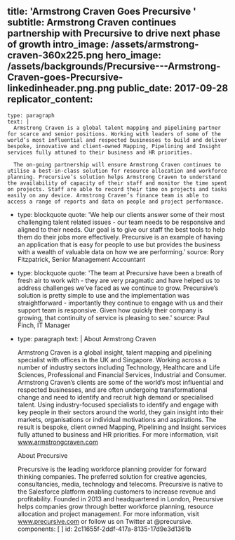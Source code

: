 title: 'Armstrong Craven Goes Precursive '
subtitle: Armstrong Craven continues partnership with Precursive to drive next phase of growth
intro_image: /assets/armstrong-craven-360x225.png
hero_image: /assets/backgrounds/Precursive---Armstrong-Craven-goes-Precursive-linkedinheader.png.png
public_date: 2017-09-28
replicator_content:
  - 
    type: paragraph
    text: |
      Armstrong Craven is a global talent mapping and pipelining partner for scarce and senior positions. Working with leaders of some of the world’s most influential and respected businesses to build and deliver bespoke, innovative and client-owned Mapping, Pipelining and Insight services fully attuned to their business and HR priorities.
      
      The on-going partnership will ensure Armstrong Craven continues to utilise a best-in-class solution for resource allocation and workforce planning. Precursive’s solution helps Armstrong Craven to understand the availability of capacity of their staff and monitor the time spent on projects. Staff are able to record their time on projects and tasks easily on any device. Armstrong Craven’s finance team is able to access a range of reports and data on people and project performance.
  - 
    type: blockquote
    quote: 'We help our clients answer some of their most challenging talent related issues - our team needs to be responsive and aligned to their needs. Our goal is to give our staff the best tools to help them do their jobs more effectively. Precursive is an example of having an application that is easy for people to use but provides the business with a wealth of valuable data on how we are performing.'
    source: Rory Fitzpatrick, Senior Management Accountant
  - 
    type: blockquote
    quote: 'The team at Precursive have been a breath of fresh air to work with - they are very pragmatic and have helped us to address challenges we’ve faced as we continue to grow. Precursive’s solution is pretty simple to use and the implementation was straightforward - importantly they continue to engage with us and their support team is responsive. Given how quickly their company is growing, that continuity of service is pleasing to see.'
    source: Paul Finch, IT Manager
  - 
    type: paragraph
    text: |
      About Armstrong Craven
      
      Armstrong Craven is a global insight, talent mapping and pipelining specialist with offices in the UK and Singapore. Working across a number of industry sectors including Technology, Healthcare and Life Sciences, Professional and Financial Services, Industrial and Consumer. Armstrong Craven’s clients are some of the world’s most influential and respected businesses, and are often undergoing transformational change and need to identify and recruit high demand or specialised talent. Using industry-focused specialists to identify and engage with key people in their sectors around the world, they gain insight into their markets, organisations or individual motivations and aspirations. The result is bespoke, client owned Mapping, Pipelining and Insight services fully attuned to business and HR priorities. For more information, visit www.armstrongcraven.com
      
      About Precursive
      
      Precursive is the leading workforce planning provider for forward thinking companies. The preferred solution for creative agencies, consultancies, media, technology and telecoms. Precursive is native to the Salesforce platform enabling customers to increase revenue and profitability.
      Founded in 2013 and headquartered in London, Precursive helps companies grow through better workforce planning, resource allocation and project management.
      For more information, visit www.precursive.com or follow us on Twitter at @precursive.
components: [ ]
id: 2c11655f-2ddf-417a-8135-17d9e3d1361b
